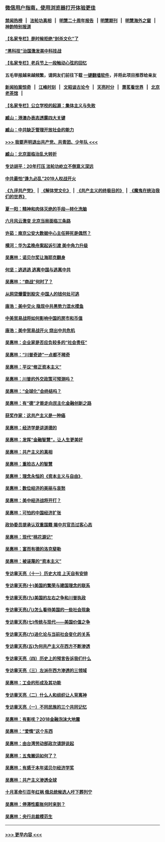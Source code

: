 ### [微信用户指南，使用浏览器打开体验更佳](https://github.com/gfw-breaker/banned-news1/blob/master/indexes/wechat-guide.md?t=0)
#### [禁闻热榜](热点新闻.md?t=0)  &nbsp;&nbsp;|&nbsp;&nbsp; [法轮功真相](https://github.com/gfw-breaker/truth/blob/master/README.md?t=0) &nbsp;&nbsp;|&nbsp;&nbsp; [明慧二十周年报告](https://github.com/gfw-breaker/mh-reports/blob/master/README.md?t=0) &nbsp;&nbsp;|&nbsp;&nbsp;[明慧期刊](https://github.com/gfw-breaker/mh-qikan) &nbsp;&nbsp;|&nbsp;&nbsp; [明慧海外之窗](https://github.com/gfw-breaker/mh-news/blob/master/README.md?t=0) &nbsp;&nbsp;|&nbsp;&nbsp; [神韵特别报道](https://github.com/gfw-breaker/mh-news/blob/master/shenyun.md?t=0)
#### [【名家专栏】是时候拒绝“封杀文化”了](../pages/nsc423/n11814093.md?t=02111002) 
#### [“黑科技”治国激发美中科技战](../pages/nsc423/n11638056.md?t=02111002) 
#### [【名家专栏】老兵节上一段触动心弦的回忆](../pages/nsc423/n11646016.md?t=02111002) 
#### 五毛举报越来越频繁，请网友们前往下载 [一键翻墙软件](https://github.com/gfw-breaker/ssr-accounts)，并将此项目推荐给亲友
#### [新闻拍案惊奇](https://github.com/gfw-breaker/banned-news1/blob/master/pages/link4.md) &nbsp;&nbsp;|&nbsp;&nbsp; [江峰时刻](https://github.com/gfw-breaker/banned-news1/blob/master/pages/link4.md) &nbsp;&nbsp;|&nbsp;&nbsp; [文昭谈古论今](https://github.com/gfw-breaker/banned-news1/blob/master/pages/link4.md) &nbsp;&nbsp;|&nbsp;&nbsp; [天亮时分](https://github.com/gfw-breaker/banned-news1/blob/master/pages/link4.md) &nbsp;&nbsp;|&nbsp;&nbsp; [萧茗看世界](https://github.com/gfw-breaker/banned-news1/blob/master/pages/link4.md) &nbsp;&nbsp;|&nbsp;&nbsp; [北京老茶馆](https://github.com/gfw-breaker/banned-news1/blob/master/pages/link4.md) &nbsp;&nbsp;|&nbsp;&nbsp; 
#### [【名家专栏】公立学校的起源：集体主义与失败](../pages/nsc423/n11601833.md?t=02111002) 
#### [臧山：港澳办表态透露四大关键](../pages/nsc423/n11421628.md?t=02111002) 
#### [臧山：中共缺乏管理开放社会的能力](../pages/nsc423/n11407457.md?t=02111002) 
#### [>>> 我要声明退出共产党、共青团、少年队 <<<](https://github.com/begood0513/goodnews/blob/master/quit/letter.md) 
#### [臧山：北京面临治乱大转折](../pages/nsc423/n11406895.md?t=02111002) 
#### [专访胡平：20年打压 法轮功屹立不倒意义深远](../pages/nsc423/n11398800.md?t=02111002) 
#### [中共最怕“逢九必乱”2019人权战开火](../pages/nsc423/n11385248.md?t=02111002) 
#### [《九评共产党》](https://github.com/begood0513/9ping.md/blob/master/README.md) &nbsp;|&nbsp; [《解体党文化》](../../../../jtdwh.md/blob/master/README.md)  &nbsp;|&nbsp; [《共产主义的终极目的》](../../../../gczydzjmd.md/blob/master/README.md) &nbsp;|&nbsp; [《魔鬼在统治我们的世界》](../../../../mgztzwmdsj.md/blob/master/README.md) 
#### [夏一阳：精神和肉体灭绝的手段—转化洗脑](../pages/nsc423/n11368250.md?t=02111002) 
#### [六月风云激变 北京当局面临三条路](../pages/nsc423/n11313668.md?t=02111002) 
#### [许茹：南京公安大数据中心主任猝死是偶然？](../pages/nsc423/n11064744.md?t=02111002) 
#### [横河：华为孟晚舟案起诉引渡 美中角力升级](../pages/nsc423/n11027230.md?t=02111002) 
#### [吴惠林：诺贝尔奖让海耶克翻身](../pages/nsc423/n10890049.md?t=02111002) 
#### [何坚：逃逃逃 逃离中国与逃离中共](../pages/nsc423/n10592891.md?t=02111002) 
#### [吴惠林：“商战”何时了？](../pages/nsc423/n10573558.md?t=02111002) 
#### [从网贷爆雷到股灾 中国人的钱何处可逃](../pages/nsc423/n10572800.md?t=02111002) 
#### [唐浩：美中交火 隐现中共黑势力混水摸鱼](../pages/nsc423/n10544040.md?t=02111002) 
#### [中美贸易战将如何影响中国的房市和币值](../pages/nsc423/n10543697.md?t=02111002) 
#### [唐浩：美中贸易战开火 烧出中共危机](../pages/nsc423/n10540126.md?t=02111002) 
#### [吴惠林：企业家是否应负较多的“社会责任”](../pages/nsc423/n10535022.md?t=02111002) 
#### [吴惠林：“川普奇迹”一点都不稀奇](../pages/nsc423/n10512808.md?t=02111002) 
#### [吴惠林：平议“修正资本主义”](../pages/nsc423/n10495724.md?t=02111002) 
#### [吴惠林：川普的外交政策可预测吗？](../pages/nsc423/n10462387.md?t=02111002) 
#### [吴惠林：“全球化”会终结吗？](../pages/nsc423/n10452838.md?t=02111002) 
#### [吴惠林：有“德”才能走向民主化金融创新之路](../pages/nsc423/n10432292.md?t=02111002) 
#### [获奖作家：这共产主义是一种癌](../pages/nsc423/n10431541.md?t=02111002) 
#### [吴惠林：经济学是讲道德的](../pages/nsc423/n10398014.md?t=02111002) 
#### [吴惠林：发挥“金融智慧”，让人生更美好](../pages/nsc423/n10375019.md?t=02111002) 
#### [吴惠林：共产主义的真相](../pages/nsc423/n10351394.md?t=02111002) 
#### [吴惠林：重拾古人的智慧](../pages/nsc423/n10337691.md?t=02111002) 
#### [吴惠林：理念永恒的《资本主义与自由》](../pages/nsc423/n10316274.md?t=02111002) 
#### [吴惠林：数位经济的美丽与哀愁](../pages/nsc423/n10292946.md?t=02111002) 
#### [吴惠林：美中经济战将开打？](../pages/nsc423/n10258825.md?t=02111002) 
#### [吴惠林：可怕的中国经济扩张](../pages/nsc423/n10219147.md?t=02111002) 
#### [政协委员提承认双重国籍 揭中共官员过客心态](../pages/nsc423/n10208809.md?t=02111002) 
#### [吴惠林：现代“桃花源记”](../pages/nsc423/n10185234.md?t=02111002) 
#### [吴惠林：富而有德的洛克斐勒](../pages/nsc423/n10142264.md?t=02111002) 
#### [吴惠林：被诬蔑的“资本主义”](../pages/nsc423/n10124816.md?t=02111002) 
#### [专访章天亮（十一）历史大戏 上天自有安排](../pages/nsc423/n10094905.md?t=02111002) 
#### [专访章天亮(十)美国的繁荣与建国理念的联系](../pages/nsc423/n10094899.md?t=02111002) 
#### [专访章天亮(九)美国的左右之争和川普执政](../pages/nsc423/n10094889.md?t=02111002) 
#### [专访章天亮(八)怎么看待美国的一些社会现象](../pages/nsc423/n10094857.md?t=02111002) 
#### [专访章天亮(七)传统与现代——美国价值之争](../pages/nsc423/n10093140.md?t=02111002) 
#### [专访章天亮(六)进化论与当前社会变化的关系](../pages/nsc423/n10092036.md?t=02111002) 
#### [专访章天亮(五)为何共产主义在西方不断渗透](../pages/nsc423/n10083620.md?t=02111002) 
#### [专访章天亮（四）历史上的预言告诉我们什么](../pages/nsc423/n10083606.md?t=02111002) 
#### [专访章天亮（三）左派在西方渗透的三领域](../pages/nsc423/n10081115.md?t=02111002) 
#### [吴惠林：工会的形成及其功能](../pages/nsc423/n10080633.md?t=02111002) 
#### [专访章天亮（二）什么人和组织让人背离神](../pages/nsc423/n10076637.md?t=02111002) 
#### [专访章天亮（一）不同民族的三个共同记忆](../pages/nsc423/n10074188.md?t=02111002) 
#### [吴惠林：有影呒？2018金融泡沫大地震](../pages/nsc423/n10040534.md?t=02111002) 
#### [吴惠林：“爱情”这个东西](../pages/nsc423/n10019423.md?t=02111002) 
#### [吴惠林：由台湾劳动部政次请辞说起](../pages/nsc423/n9979679.md?t=02111002) 
#### [吴惠林：五鬼搬运如何了？](../pages/nsc423/n9925338.md?t=02111002) 
#### [吴惠林：有感于本年诺贝尔经济学奖](../pages/nsc423/n9871883.md?t=02111002) 
#### [吴惠林：共产主义渗透全球](../pages/nsc423/n9812748.md?t=02111002) 
#### [十月革命引百年红祸 俄总统候选人吁下葬列宁](../pages/nsc423/n9810182.md?t=02111002) 
#### [吴惠林：停滞性膨胀何时来到？](../pages/nsc423/n9764136.md?t=02111002) 
#### [吴惠林：央行总裁模范生](../pages/nsc423/n9728134.md?t=02111002) 

----
#### [ >>> 更早内容 <<< ](../indexes/nsc423-earlier.md)
